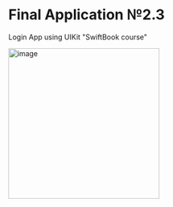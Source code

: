 # Final Application №2.3
Login App using UIKit "SwiftBook course"

<img src="https://user-images.githubusercontent.com/93527566/183399268-8c3bd7b2-3afe-4ae5-9e2b-ea0a1a09a830.gif" alt="image" style="width:300px;"/>


